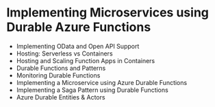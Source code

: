 # Implementing Microservices using Durable Azure Functions

- Implementing OData and Open API Support
- Hosting: Serverless vs Containers
- Hosting and Scaling Function Apps in Containers
- Durable Functions and Patterns
- Monitoring Durable Functions
- Implementing a Microservice using Azure Durable Functions
- Implementing a Saga Pattern using Durable Functions
- Azure Durable Entities & Actors